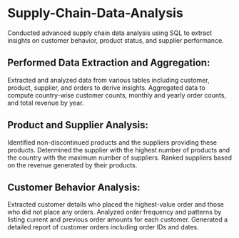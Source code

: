 # Supply-Chain-Data-Analysis
Conducted advanced supply chain data analysis using SQL to extract insights on customer behavior, product status, and supplier performance.

## Performed Data Extraction and Aggregation:
Extracted and analyzed data from various tables including customer, product, supplier, and orders to derive insights.
Aggregated data to compute country-wise customer counts, monthly and yearly order counts, and total revenue by year.

## Product and Supplier Analysis:
Identified non-discontinued products and the suppliers providing these products.
Determined the supplier with the highest number of products and the country with the maximum number of suppliers.
Ranked suppliers based on the revenue generated by their products.

## Customer Behavior Analysis:
Extracted customer details who placed the highest-value order and those who did not place any orders.
Analyzed order frequency and patterns by listing current and previous order amounts for each customer.
Generated a detailed report of customer orders including order IDs and dates.
